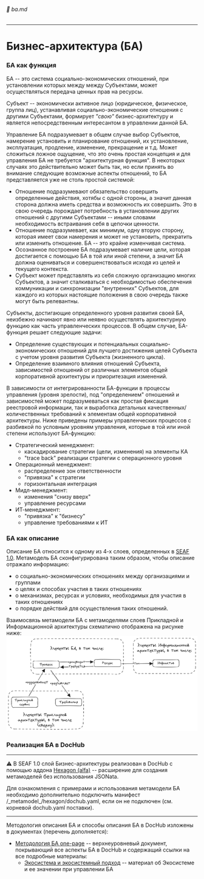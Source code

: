 ###### :orange_book: ba.md

---

# Бизнес-архитектура (БА)

### БА как функция

БА -- это система социально-экономических отношений, при установлении которых между между Субъектами, может осуществляться передача ценных прав на ресурсы.

Субъект -- экономически активное лицо (юридическое, физическое, группа лиц), устанавливая социально-экономические отношения с другими Субъектами, формирует *"свою"* бизнес-архитектуру и является непосредственным интересантом в управлении данной БА.

Управление БА подразумевает в общем случае выбор Субъектов, намерение установить и планирование отношений, их установление, эксплуатация, продление, изменение, прекращение и т.д. Может сложиться ложное ощущение, что это очень простая концепция и для управления БА не требуется "архитектурная функция". В некоторых случаях это действительно может быть так, но если принять во внимание следующие возможные аспекты отношений, то БА представляется уже не столь простой системой:
* Отношение подразумевают обязательство совершить определенные действия, хотябы с одной стороны, а значит данная сторона должна иметь средства и возможность их совершить. Это в свою очередь порождает потребность в установлении других отношений с другими Субъектами -- иными словами необходимость встраивания себя в цепочки ценности.
* Отношение подразумевает, как минимум, одну вторую сторону, которая имеет свои намерения и может не установить, прекратить или изменить отношение. БА -- это крайне изменчивая система.
* Осознанное построение БА подразумевает наличие цели, которая достигается с помощью БА в той или иной степени, а значит БА должна оцениваться и совершенствоваться исходя из целей и текущего контекста.
* Субъект может представлять из себя сложную организацию многих Субъектов, а значит сталкиваться с необходимостью обеспечения коммуникации и синхронизации "внутренних" Субъектов, для каждого из которых настоящие положения в свою очередь также могут быть релевантны.

Субъекты, достигающие определенного уровня развития своей БА, неизбежно начинают явно или неявно осуществлять архитектурную функцию как часть управленческих процессов. В общем случае, БА-функция решает следующие задачи:

* Определение существующих и потенциальных социально-экономических отношений для лучшего достижения целей Субъекта с учетом уровня развития Субъекта (жизненного цикла). 
* Определение взаимного влияния отношений Субъекта, зависимостей отношений от различных элементов общей корпоративной архитектуры и приоритезация изменений.

В зависимости от интегрированности БА-функции в процессы управления (уровня зрелости), под "определением" отношений и зависимостей может подразумеваться как простая фиксация реестровой информации, так и выработка детальных качественных/количественных требований к элементам общей корпоративной архитектуры. Ниже приведены примеры управленческих процессов с разбивкой по условным уровням управления, которые в той или иной степени используют БА-функцию:
* Стратегический менеджмент:
    * каскадирование стратегии (цели, изменения) на элементы КА
    * "trace back" реализации стратегии c операционного уровня
* Операционный менеджмент:
    * распределение зон ответственности
    * "привязка" к стратегии
    * горизонтальная интеграция
* Мидл-менеджмент:
    * изменения "снизу вверх"
    * управление ресурсами
* ИТ-менеджмент:
    * "привязка" к "бизнесу"
    * управление требованиями к ИТ

### БА как описание

Описание БА относится к одному из 4-х слоев, определенных в [SEAF 1.0](../../../README.md). Метамодель БА сконфигурирована таким образом, чтобы описание отражало информацию:
* о социально-экономических отношениях между организациями и группами
* о целях и способах участия в таких отношениях
* о механизмах, ресурсах и условиях, необходимых для участия в таких отношениях
* о порядке действий для осуществления таких отношений.

Взаимосвязь метамодели БА с метамоделями слоев Прикладной и Информационной архитектуры схематично отображена на рисунке ниже:
![](docs/ba-ea_links.png)


### Реализация БА в DocHub
---
:warning: В SEAF 1.0 слой Бизнес-архитектуры реализован в DocHub с помощью аддона [Hexagon (alfa)](/docs/hex_main) -- расширение для создания метамоделей без использования JSONata.

Для ознакомления с примерами и использования метамодели БА необходимо дополнительно подключить манифест /\_metamodel\_/hexagon/dochub.yaml, если он не подключен (см. корневой dochub.yaml поставки).

---

Методология описания БА и способы описания БА в DocHub изложены в документах (перечень дополняется):
* [Методология БА one-page](/docs/ba_main) -- верхнеуровневый документ, покрывающий все аспекты БА в DocHub и содержащий ссылки на все подробные материалы:
    * [Экосистема и экосистемный подход](/docs/ecosystem_main) -- материал об Экосистеме и ее значении при управлении БА

